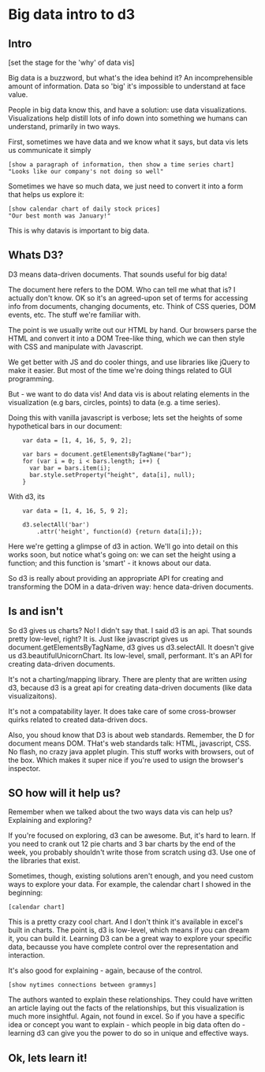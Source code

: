 Big data intro to d3
====================

Intro
-----
[set the stage for the 'why' of data vis]

Big data is a buzzword, but what's the idea behind it? An incomprehensible amount of information. Data so 'big' it's impossible to understand at face value.

People in big data know this, and have a solution: use data visualizations. Visualizations help distill lots of info down into something we humans can understand, primarily in two ways.

First, sometimes we have data and we know what it says, but data vis lets us communicate it simply

	[show a paragraph of information, then show a time series chart]
	"Looks like our company's not doing so well"

Sometimes we have so much data, we just need to convert it into a form that helps us explore it:

	[show calendar chart of daily stock prices]
	"Our best month was January!"

This is why datavis is important to big data.


Whats D3?
--------------

D3 means data-driven documents. That sounds useful for big data!

The document here refers to the DOM. Who can tell me what that is? I actually don't know. OK so it's an agreed-upon set of terms for accessing info from documents, changing documents, etc. Think of CSS queries, DOM events, etc. The stuff we're familiar with.

The point is we usually write out our HTML by hand. Our browsers parse the HTML and convert it into a DOM Tree-like thing, which we can then style with CSS and manipulate with Javascript. 

We get better with JS and do cooler things, and use libraries like jQuery to make it easier. But most of the time we're doing things related to GUI programming.

But - we want to do data vis! And data vis is about relating elements in the visualization (e.g bars, circles, points) to data (e.g. a time series). 

Doing this with vanilla javascript is verbose; lets set the heights of some hypothetical bars in our document:

		var data = [1, 4, 16, 5, 9, 2];

		var bars = document.getElementsByTagName("bar");
		for (var i = 0; i < bars.length; i++) {
		  var bar = bars.item(i);
		  bar.style.setProperty("height", data[i], null);
		}

With d3, its

		var data = [1, 4, 16, 5, 9 2];

		d3.selectAll('bar')
			.attr('height', function(d) {return data[i];});

Here we're getting a glimpse of d3 in action. We'll go into detail on this works soon, but notice what's going on: we can set the height using a function; and this function is 'smart' - it knows about our data. 

So d3 is really about providing an appropriate API for creating and transforming the DOM in a data-driven way: hence data-driven documents. 


Is and isn't
------------

So d3 gives us charts? No! I didn't say that. I said d3 is an api. That sounds pretty low-level, right? It is. Just like javascript gives us document.getElementsByTagName, d3 gives us d3.selectAll. It doesn't give us d3.beautifulUnicornChart. Its low-level, small, performant. It's an API for creating data-driven documents.

It's not a charting/mapping library. There are plenty that are written _using_ d3, because d3 is a great api for creating data-driven documents (like data visualizaitons).

It's not a compatability layer. It does take care of some cross-browser quirks related to created data-driven docs.

Also, you shoud know that D3 is about web standards. Remember, the D for document means DOM. THat's web standards talk: HTML, javascript, CSS. No flash, no crazy java applet plugin. This stuff works with browsers, out of the box. Which makes it super nice if you're used to usign the browser's inspector.


SO how will it help us?
-----------------------

Remember when we talked about the two ways data vis can help us? Explaining and exploring?

If you're focused on exploring, d3 can be awesome. But, it's hard to learn. If you need to crank out 12 pie charts and 3 bar charts by the end of the week, you probably shouldn't write those from scratch using d3. Use one of the libraries that exist.

Sometimes, though, existing solutions aren't enough, and you need custom ways to explore your data. For example, the calendar chart I showed in the beginning:

	[calendar chart]

This is a pretty crazy cool chart. And I don't think it's available in excel's built in charts. The point is, d3 is low-level, which means if you can dream it, you can build it. Learning D3 can be a great way to explore your specific data, becausse you have complete control over the representation and interaction.

It's also good for explaining - again, because of the control.

	[show nytimes connections between grammys]

The authors wanted to explain these relationships. They could have written an article laying out the facts of the relationships, but this visualization is much more insightful. Again, not found in excel. So if you have a specific idea or concept you want to explain - which people in big data often do - learning d3 can give you the power to do so in unique and effective ways.


Ok, lets learn it!
------------------

